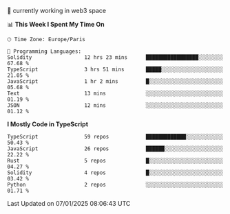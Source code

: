 🔭 currently working in web3 space

<!--START_SECTION:waka-->
📊 **This Week I Spent My Time On** 

```text
🕑︎ Time Zone: Europe/Paris

💬 Programming Languages: 
Solidity                 12 hrs 23 mins      █████████████████░░░░░░░░   67.68 % 
TypeScript               3 hrs 51 mins       █████░░░░░░░░░░░░░░░░░░░░   21.05 % 
JavaScript               1 hr 2 mins         █░░░░░░░░░░░░░░░░░░░░░░░░   05.68 % 
Text                     13 mins             ░░░░░░░░░░░░░░░░░░░░░░░░░   01.19 % 
JSON                     12 mins             ░░░░░░░░░░░░░░░░░░░░░░░░░   01.12 % 
```

**I Mostly Code in TypeScript** 

```text
TypeScript               59 repos            █████████████░░░░░░░░░░░░   50.43 % 
JavaScript               26 repos            ██████░░░░░░░░░░░░░░░░░░░   22.22 % 
Rust                     5 repos             █░░░░░░░░░░░░░░░░░░░░░░░░   04.27 % 
Solidity                 4 repos             █░░░░░░░░░░░░░░░░░░░░░░░░   03.42 % 
Python                   2 repos             ░░░░░░░░░░░░░░░░░░░░░░░░░   01.71 % 
```




 Last Updated on 07/01/2025 08:06:43 UTC
<!--END_SECTION:waka-->
